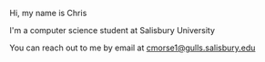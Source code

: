 Hi, my name is Chris

I'm a computer science student at Salisbury University

You can reach out to me by email at cmorse1@gulls.salisbury.edu
